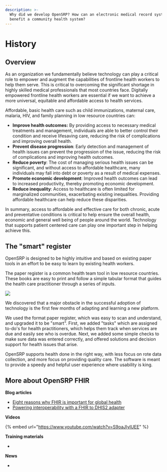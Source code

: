 ```yaml
---
description: >-
  Why did we develop OpenSRP? How can an electronic medical record system
  benefit a community health system?
---
```


# History

## Overview <a href="#overview" id="overview"></a>

As an organization we fundamentally believe technology can play a critical role to empower and augment the capabilities of frontline health workers to help them serve. This is critical to overcoming the significant shortage in highly skilled medical professionals that most countries face. Digitally empowered frontline health workers are essential if we want to achieve a more universal, equitable and affordable access to health services. &#x20;

Affordable, basic health care such as child immunizations, maternal care, malaria, HIV, and family planning in low resource countries can:

* **Improve health outcomes:** By providing access to necessary medical treatments and management, individuals are able to better control their condition and receive lifesaving care, reducing the risk of complications and improving overall health.
* **Prevent disease progression**: Early detection and management of health issues can prevent the progression of the issue, reducing the risk of complications and improving health outcomes.
* **Reduce poverty**: The cost of managing serious health issues can be significant, and without access to affordable healthcare, many individuals may fall into debt or poverty as a result of medical expenses.
* **Promote economic development**: Improved health outcomes can lead to increased productivity, thereby promoting economic development.
* **Reduce inequality**: Access to healthcare is often limited for marginalized communities, exacerbating existing inequalities. Providing affordable healthcare can help reduce these disparities.

In summary, access to affordable and effective care for both chronic, acute and preventative conditions is critical to help ensure the overall health, economic and general well being of people around the world.  Technology that supports patient centered care can play one important step in helping achieve this.

## The "smart" register <a href="#in-the-field" id="in-the-field"></a>

OpenSRP is designed to be highly intuitive and based on existing paper tools in an effort to be easy to learn by existing health workers.

The paper register is a common health team tool in low resource countries. These books are easy to print and follow a simple tabular format that guides the health care practitioner through a series of inputs.&#x20;

![](https://lh4.googleusercontent.com/JBDQ6sLjdAxret6GUaVsh45Fa\_lmv-DYCC5iZsIXabXaCgY2rJ\_-JW9ex0mwmcXMG2OOzjN2\_vnkcdsq2Kfycnc4ryv\_D41-WJBqawp2vT-MfQatGJTLRTL3iRiDqzfrWangyPJs2-mIZiSHW\_TGnA)

We discovered that a major obstacle in the successful adoption of technology is the first few months of adapting and learning a new platform.

We used the format paper register, which was easy to scan and understand, and upgraded it to be "smart". First, we added "tasks" which are assigned to-do's for health practitioners, which helps them track when services are due and easily see who is overdue. Next, we added some simple checks to make sure data was entered correctly, and offered solutions and decision support for health issues that arise.

OpenSRP supports health done in the right way, with less focus on rote data collection, and more focus on providing quality care. The software is meant to provide a speedy and helpful user experience where usability is king.

## More about OpenSRP FHIR <a href="#more-background" id="more-background"></a>

**Blog articles**

* [​​Eight reasons why FHIR is important for global health](https://ona.io/home/eight-reasons-why-fhir-is-important/)
* [​​Powering interoperability with a FHIR to DHIS2 adapter](./#overview)

**Videos**

{% embed url="https://www.youtube.com/watch?v=S9oaJIyIUEE" %}

**Training materials**

*

**News**

* &#x20;

